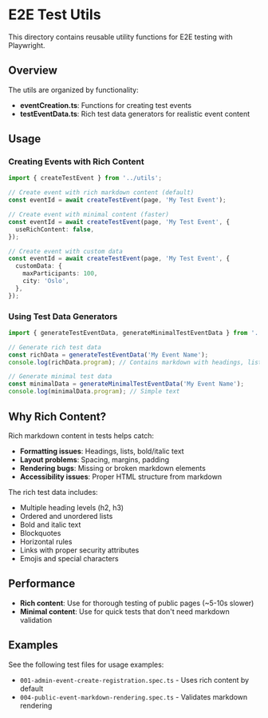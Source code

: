 # E2E Test Utils

This directory contains reusable utility functions for E2E testing with Playwright.

## Overview

The utils are organized by functionality:

- **eventCreation.ts**: Functions for creating test events
- **testEventData.ts**: Rich test data generators for realistic event content

## Usage

### Creating Events with Rich Content

```typescript
import { createTestEvent } from '../utils';

// Create event with rich markdown content (default)
const eventId = await createTestEvent(page, 'My Test Event');

// Create event with minimal content (faster)
const eventId = await createTestEvent(page, 'My Test Event', {
  useRichContent: false,
});

// Create event with custom data
const eventId = await createTestEvent(page, 'My Test Event', {
  customData: {
    maxParticipants: 100,
    city: 'Oslo',
  },
});
```

### Using Test Data Generators

```typescript
import { generateTestEventData, generateMinimalTestEventData } from '../e2e-utils';

// Generate rich test data
const richData = generateTestEventData('My Event Name');
console.log(richData.program); // Contains markdown with headings, lists, etc.

// Generate minimal test data
const minimalData = generateMinimalTestEventData('My Event Name');
console.log(minimalData.program); // Simple text
```

## Why Rich Content?

Rich markdown content in tests helps catch:

- **Formatting issues**: Headings, lists, bold/italic text
- **Layout problems**: Spacing, margins, padding
- **Rendering bugs**: Missing or broken markdown elements
- **Accessibility issues**: Proper HTML structure from markdown

The rich test data includes:

- Multiple heading levels (h2, h3)
- Ordered and unordered lists
- Bold and italic text
- Blockquotes
- Horizontal rules
- Links with proper security attributes
- Emojis and special characters

## Performance

- **Rich content**: Use for thorough testing of public pages (~5-10s slower)
- **Minimal content**: Use for quick tests that don't need markdown validation

## Examples

See the following test files for usage examples:

- `001-admin-event-create-registration.spec.ts` - Uses rich content by default
- `004-public-event-markdown-rendering.spec.ts` - Validates markdown rendering
